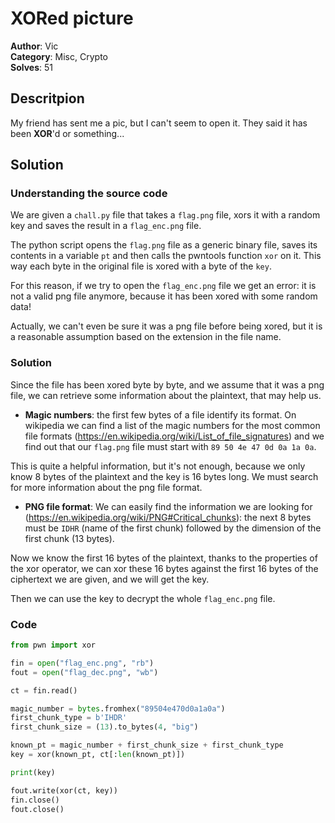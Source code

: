 # XORed picture
<b>Author</b>: Vic<br>
<b>Category</b>: Misc, Crypto<br>
<b>Solves</b>: 51<br>

## Descritpion
My friend has sent me a pic, but I can't seem to open it. They said it has been **XOR**'d or something...

## Solution

### Understanding the source code
We are given a `chall.py` file that takes a `flag.png` file, xors it with a random key and saves the result in a `flag_enc.png` file.

The python script opens the `flag.png` file as a generic binary file, saves its contents in a variable `pt` and then calls the pwntools function `xor` on it. This way each byte in the original file is xored with a byte of the `key`.

For this reason, if we try to open the `flag_enc.png` file we get an error: it is not a valid png file anymore, because it has been xored with some random data!

Actually, we can't even be sure it was a png file before being xored, but it is a reasonable assumption based on the extension in the file name.

### Solution
Since the file has been xored byte by byte, and we assume that it was a png file, we can retrieve some information about the plaintext, that may help us.

- **Magic numbers**: the first few bytes of a file identify its format. On wikipedia we can find a list of the magic numbers for the most common file formats (https://en.wikipedia.org/wiki/List_of_file_signatures) and we find out that our `flag.png` file must start with `89 50 4e 47 0d 0a 1a 0a`.

This is quite a helpful information, but it's not enough, because we only know 8 bytes of the plaintext and the key is 16 bytes long. We must search for more information about the png file format.

- **PNG file format**: We can easily find the information we are looking for (https://en.wikipedia.org/wiki/PNG#Critical_chunks): the next 8 bytes must be `IDHR` (name of the first chunk) followed by the dimension of the first chunk (13 bytes).

Now we know the first 16 bytes of the plaintext, thanks to the properties of the xor operator, we can xor these 16 bytes against the first 16 bytes of the ciphertext we are given, and we will get the key. 

Then we can use the key to decrypt the whole `flag_enc.png` file.

### Code
```python
from pwn import xor

fin = open("flag_enc.png", "rb")
fout = open("flag_dec.png", "wb")

ct = fin.read()

magic_number = bytes.fromhex("89504e470d0a1a0a")
first_chunk_type = b'IHDR'
first_chunk_size = (13).to_bytes(4, "big")

known_pt = magic_number + first_chunk_size + first_chunk_type
key = xor(known_pt, ct[:len(known_pt)])

print(key)

fout.write(xor(ct, key))
fin.close()
fout.close()
```
